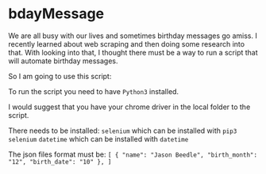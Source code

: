 # bdayMessage

We are all busy with our lives and sometimes birthday messages go amiss.
I recently learned about web scraping and then doing some research into that. With looking into that, I thought there must be a way to run a script that will automate birthday messages.

So I am going to use this script:

To run the script you need to have `Python3` installed.

I would suggest that you have your chrome driver in the local folder to the script.

There needs to be installed:
`selenium` which can be installed with `pip3 selenium`
`datetime` which can be installed with `datetime`

The json files format must be:
`[ { "name": "Jason Beedle", "birth_month": "12", "birth_date": "10" }, ]`
